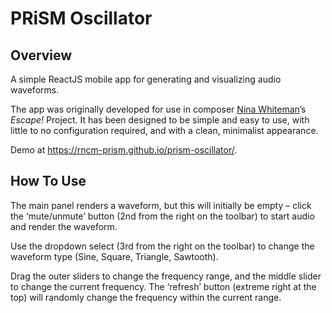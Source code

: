 # PRiSM Oscillator

## Overview

A simple ReactJS mobile app for generating and visualizing audio waveforms.

The app was originally developed for use in composer [Nina Whiteman](http://ninawhiteman.com/)’s _Escape!_ Project. It has been designed to be simple and easy to use, with little to no configuration required, and with a clean, minimalist appearance.

Demo at https://rncm-prism.github.io/prism-oscillator/.

## How To Use

The main panel renders a waveform, but this will initially be empty – click the ‘mute/unmute’ button (2nd from the right on the toolbar) to start audio and render the waveform.

Use the dropdown select (3rd from the right on the toolbar) to change the waveform type (Sine, Square, Triangle, Sawtooth).

Drag the outer sliders to change the frequency range, and the middle slider to change the current frequency. The ‘refresh’ button (extreme right at the top) will randomly change the frequency within the current range.